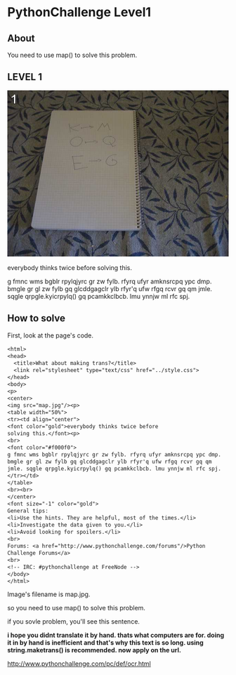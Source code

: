 # PythonChallenge Level1

## About
You need to use map() to solve this problem.

## LEVEL 1
![map.jpg](./map.jpg)

everybody thinks twice before solving this.

g fmnc wms bgblr rpylqjyrc gr zw fylb. rfyrq ufyr amknsrcpq ypc dmp. bmgle gr gl zw fylb gq glcddgagclr ylb rfyr'q ufw rfgq rcvr gq qm jmle. sqgle qrpgle.kyicrpylq() gq pcamkkclbcb. lmu ynnjw ml rfc spj.

## How to solve
First, look at the page's code.
```
<html>
<head>
  <title>What about making trans?</title>
  <link rel="stylesheet" type="text/css" href="../style.css">
</head>
<body>
<p>
<center>
<img src="map.jpg"/><p>
<table width="50%">
<tr><td align="center">
<font color="gold">everybody thinks twice before
solving this.</font><p>
<br>
<font color="#f000f0">
g fmnc wms bgblr rpylqjyrc gr zw fylb. rfyrq ufyr amknsrcpq ypc dmp. bmgle gr gl zw fylb gq glcddgagclr ylb rfyr'q ufw rfgq rcvr gq qm jmle. sqgle qrpgle.kyicrpylq() gq pcamkkclbcb. lmu ynnjw ml rfc spj.
</tr></td>
</table>
<br><br>
</center>
<font size="-1" color="gold">
General tips:
<li>Use the hints. They are helpful, most of the times.</li>
<li>Investigate the data given to you.</li>
<li>Avoid looking for spoilers.</li>
<br>
Forums: <a href="http://www.pythonchallenge.com/forums"/>Python Challenge Forums</a>
<br>
<!-- IRC: #pythonchallenge at FreeNode -->
</body>
</html>
```
Image's filename is map.jpg.

so you need to use map() to solve this problem.

if you sovle problem, you'll see this sentence.

**i hope you didnt translate it by hand. thats what computers are for. doing it in by hand is inefficient and that's why this text is so long. using string.maketrans() is recommended. now apply on the url.**

http://www.pythonchallenge.com/pc/def/ocr.html

